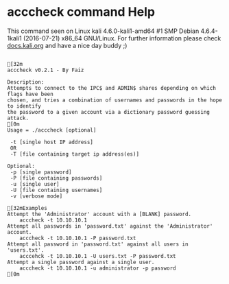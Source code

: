 # acccheck command Help
 
 This command seen on Linux kali 4.6.0-kali1-amd64 #1 SMP Debian 4.6.4-1kali1 (2016-07-21) x86_64 GNU/Linux. For further information please check [docs.kali.org](docs.kali.org) and have a nice day buddy ;) 

~~~

[32m
acccheck v0.2.1 - By Faiz

Description:
Attempts to connect to the IPC$ and ADMIN$ shares depending on which flags have been
chosen, and tries a combination of usernames and passwords in the hope to identify
the password to a given account via a dictionary password guessing attack.
[0m
Usage = ./acccheck [optional]

 -t [single host IP address]
 OR 
 -T [file containing target ip address(es)]

Optional:
 -p [single password]
 -P [file containing passwords]
 -u [single user]
 -U [file containing usernames]
 -v [verbose mode]

[32mExamples
Attempt the 'Administrator' account with a [BLANK] password.
	acccheck -t 10.10.10.1
Attempt all passwords in 'password.txt' against the 'Administrator' account.
	acccheck -t 10.10.10.1 -P password.txt
Attempt all password in 'password.txt' against all users in 'users.txt'.
	acccehck -t 10.10.10.1 -U users.txt -P password.txt
Attempt a single password against a single user.
	acccheck -t 10.10.10.1 -u administrator -p password
[0m
~~~
